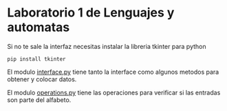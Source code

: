 # Laboratorio 1 de Lenguajes y automatas
Si no te sale la interfaz necesitas instalar la libreria tkinter para python
```
pip install tkinter
```
El modulo [interface.py](/interface.py) tiene tanto la interface como algunos metodos para obtener y colocar datos.

El modulo [operations.py](/interface.py) tiene las operaciones para verificar si las entradas son parte del alfabeto.